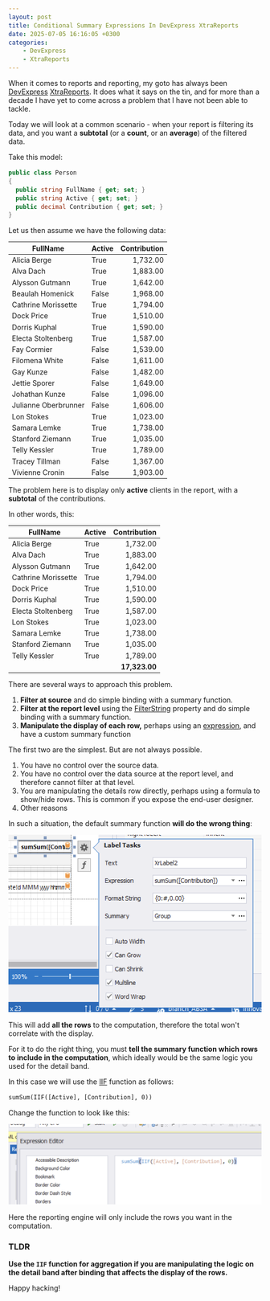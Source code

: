 ```yaml
---
layout: post
title: Conditional Summary Expressions In DevExpress XtraReports
date: 2025-07-05 16:16:05 +0300
categories:
    - DevExpress
    - XtraReports
---
```


When it comes to reports and reporting, my goto has always been [DevExpress](https://www.devexpress.com/) [XtraReports](https://docs.devexpress.com/XtraReports/DevExpress.XtraReports.UI.XtraReport). It does what it says on the tin, and for more than a decade I have yet to come across a problem that I have not been able to tackle.

Today we will look at a common scenario - when your report is filtering its data, and you want a **subtotal** (or a **count**, or an **average**) of the filtered data.

Take this model:

```c#
public class Person
{
  public string FullName { get; set; }
  public string Active { get; set; }
  public decimal Contribution { get; set; }
}
```

Let us then assume we have the following data:

| FullName | Active | Contribution |
| -------- | ------ | -----------: |
| Alicia Berge | True | 1,732.00 |
| Alva Dach | True | 1,883.00 |
| Alysson Gutmann | True | 1,642.00 |
| Beaulah Homenick | False | 1,968.00 |
| Cathrine Morissette | True | 1,794.00 |
| Dock Price | True | 1,510.00 |
| Dorris Kuphal | True | 1,590.00 |
| Electa Stoltenberg | True | 1,587.00 |
| Fay Cormier | False | 1,539.00 |
| Filomena White | False | 1,611.00 |
| Gay Kunze | False | 1,482.00 |
| Jettie Sporer | False | 1,649.00 |
| Johathan Kunze | False | 1,096.00 |
| Julianne Oberbrunner | False | 1,606.00 |
| Lon Stokes | True | 1,023.00 |
| Samara Lemke | True | 1,738.00 |
| Stanford Ziemann | True | 1,035.00 |
| Telly Kessler | True | 1,789.00 |
| Tracey Tillman | False | 1,367.00 |
| Vivienne Cronin | False | 1,903.00 |

The problem here is to display only **active** clients in the report, with a **subtotal** of the contributions.

In other words, this:

| FullName | Active | Contribution |
| -------- | ------ | -----------: |
| Alicia Berge | True | 1,732.00 |
| Alva Dach | True | 1,883.00 |
| Alysson Gutmann | True | 1,642.00 |
| Cathrine Morissette | True | 1,794.00 |
| Dock Price | True | 1,510.00 |
| Dorris Kuphal | True | 1,590.00 |
| Electa Stoltenberg | True | 1,587.00 |
| Lon Stokes | True | 1,023.00 |
| Samara Lemke | True | 1,738.00 |
| Stanford Ziemann | True | 1,035.00 |
| Telly Kessler | True | 1,789.00 |
| | | **17,323.00** |

There are several ways to approach this problem.

1. **Filter at source** and do simple binding with a summary function.
2. **Filter at the report level** using the [FilterString](https://docs.devexpress.com/XtraReports/DevExpress.XtraReports.UI.XtraReportBase.FilterString) property  and do simple binding with a summary function.
3. **Manipulate the display of each row,** perhaps using an [expression](https://docs.devexpress.com/XtraReports/120091/detailed-guide-to-devexpress-reporting/use-expressions), and have a custom summary function

The first two are the simplest. But are not always possible. 

1. You have no control over the source data.
2. You have no control over the data source at the report level, and therefore cannot filter at that level.
3. You are manipulating the details row directly, perhaps using a formula to show/hide rows. This is common if you expose the end-user designer.
4. Other reasons

In such a situation, the default summary function **will do the wrong thing**:

![OriginalFormula](../images/2025/07/OriginalFormula.png)

This will add **all the rows** to the computation, therefore the total won't correlate with the display.

For it to do the right thing, you must **tell the summary function which rows to include in the computation**, which ideally would be the same logic you used for the detail band.

In this case we will use the [IIF](https://docs.devexpress.com/XtraReports/120104/detailed-guide-to-devexpress-reporting/use-expressions/expression-language) function as follows:

```vb
sumSum(IIF([Active], [Contribution], 0))
```

Change the function to look like this:

![FinalFormula](../images/2025/07/FinalFormula.png)

Here the reporting engine will only include the rows you want in the computation.

### TLDR

**Use the `IIF` function for aggregation if you are manipulating the logic on the detail band after binding that affects the display of the rows.**

Happy hacking!